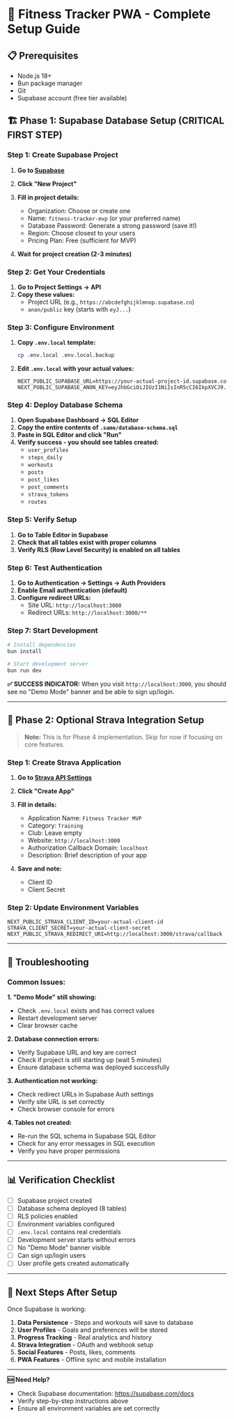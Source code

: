 # 🚀 Fitness Tracker PWA - Complete Setup Guide

## 📋 Prerequisites

- Node.js 18+
- Bun package manager
- Git
- Supabase account (free tier available)

## 🏗️ Phase 1: Supabase Database Setup (CRITICAL FIRST STEP)

### Step 1: Create Supabase Project

1. **Go to [Supabase](https://supabase.com)**
2. **Click "New Project"**
3. **Fill in project details:**
   - Organization: Choose or create one
   - Name: `fitness-tracker-mvp` (or your preferred name)
   - Database Password: Generate a strong password (save it!)
   - Region: Choose closest to your users
   - Pricing Plan: Free (sufficient for MVP)

4. **Wait for project creation (2-3 minutes)**

### Step 2: Get Your Credentials

1. **Go to Project Settings → API**
2. **Copy these values:**
   - Project URL (e.g., `https://abcdefghijklmnop.supabase.co`)
   - `anon/public` key (starts with `eyJ...`)

### Step 3: Configure Environment

1. **Copy `.env.local` template:**
   ```bash
   cp .env.local .env.local.backup
   ```

2. **Edit `.env.local` with your actual values:**
   ```env
   NEXT_PUBLIC_SUPABASE_URL=https://your-actual-project-id.supabase.co
   NEXT_PUBLIC_SUPABASE_ANON_KEY=eyJhbGciOiJIUzI1NiIsInR5cCI6IkpXVCJ9...
   ```

### Step 4: Deploy Database Schema

1. **Open Supabase Dashboard → SQL Editor**
2. **Copy the entire contents of `.same/database-schema.sql`**
3. **Paste in SQL Editor and click "Run"**
4. **Verify success - you should see tables created:**
   - `user_profiles`
   - `steps_daily`
   - `workouts`
   - `posts`
   - `post_likes`
   - `post_comments`
   - `strava_tokens`
   - `routes`

### Step 5: Verify Setup

1. **Go to Table Editor in Supabase**
2. **Check that all tables exist with proper columns**
3. **Verify RLS (Row Level Security) is enabled on all tables**

### Step 6: Test Authentication

1. **Go to Authentication → Settings → Auth Providers**
2. **Enable Email authentication (default)**
3. **Configure redirect URLs:**
   - Site URL: `http://localhost:3000`
   - Redirect URLs: `http://localhost:3000/**`

### Step 7: Start Development

```bash
# Install dependencies
bun install

# Start development server
bun run dev
```

**✅ SUCCESS INDICATOR:** When you visit `http://localhost:3000`, you should see no "Demo Mode" banner and be able to sign up/login.

---

## 🔧 Phase 2: Optional Strava Integration Setup

> **Note:** This is for Phase 4 implementation. Skip for now if focusing on core features.

### Step 1: Create Strava Application

1. **Go to [Strava API Settings](https://www.strava.com/settings/api)**
2. **Click "Create App"**
3. **Fill in details:**
   - Application Name: `Fitness Tracker MVP`
   - Category: `Training`
   - Club: Leave empty
   - Website: `http://localhost:3000`
   - Authorization Callback Domain: `localhost`
   - Description: Brief description of your app

4. **Save and note:**
   - Client ID
   - Client Secret

### Step 2: Update Environment Variables

```env
NEXT_PUBLIC_STRAVA_CLIENT_ID=your-actual-client-id
STRAVA_CLIENT_SECRET=your-actual-client-secret
NEXT_PUBLIC_STRAVA_REDIRECT_URI=http://localhost:3000/strava/callback
```

---

## 🚨 Troubleshooting

### Common Issues:

**1. "Demo Mode" still showing:**
- Check `.env.local` exists and has correct values
- Restart development server
- Clear browser cache

**2. Database connection errors:**
- Verify Supabase URL and key are correct
- Check if project is still starting up (wait 5 minutes)
- Ensure database schema was deployed successfully

**3. Authentication not working:**
- Check redirect URLs in Supabase Auth settings
- Verify site URL is set correctly
- Check browser console for errors

**4. Tables not created:**
- Re-run the SQL schema in Supabase SQL Editor
- Check for any error messages in SQL execution
- Verify you have proper permissions

---

## 📊 Verification Checklist

- [ ] Supabase project created
- [ ] Database schema deployed (8 tables)
- [ ] RLS policies enabled
- [ ] Environment variables configured
- [ ] `.env.local` contains real credentials
- [ ] Development server starts without errors
- [ ] No "Demo Mode" banner visible
- [ ] Can sign up/login users
- [ ] User profile gets created automatically

---

## 🎯 Next Steps After Setup

Once Supabase is working:
1. **Data Persistence** - Steps and workouts will save to database
2. **User Profiles** - Goals and preferences will be stored
3. **Progress Tracking** - Real analytics and history
4. **Strava Integration** - OAuth and webhook setup
5. **Social Features** - Posts, likes, comments
6. **PWA Features** - Offline sync and mobile installation

---

**🆘 Need Help?**
- Check Supabase documentation: https://supabase.com/docs
- Verify step-by-step instructions above
- Ensure all environment variables are set correctly
